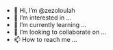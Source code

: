 - 👋 Hi, I’m @zezoloulah
- 👀 I’m interested in ...
- 🌱 I’m currently learning ...
- 💞️ I’m looking to collaborate on ...
- 📫 How to reach me ...

<!---
zezoloulah/zezoloulah is a ✨ special ✨ repository because its `README.md` (this file) appears on your GitHub profile.
You can click the Preview link to take a look at your changes.
--->
